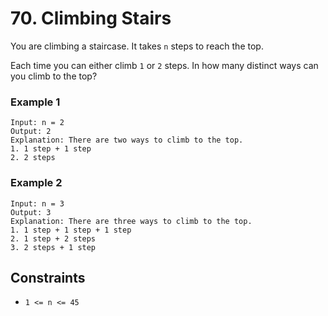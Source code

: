 # 70. Climbing Stairs

You are climbing a staircase. It takes `n` steps to reach the top.

Each time you can either climb `1` or `2` steps. In how many distinct ways 
can you climb to the top?

### Example 1
```
Input: n = 2
Output: 2
Explanation: There are two ways to climb to the top.
1. 1 step + 1 step
2. 2 steps
```

### Example 2
```
Input: n = 3
Output: 3
Explanation: There are three ways to climb to the top.
1. 1 step + 1 step + 1 step
2. 1 step + 2 steps
3. 2 steps + 1 step
```

## Constraints 
* `1 <= n <= 45`
